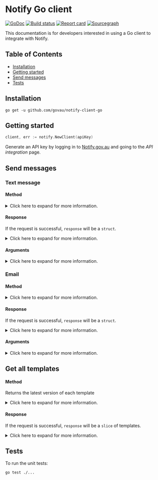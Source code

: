 # Notify Go client

[![GoDoc](https://godoc.org/github.com/govau/notify-client-go?status.svg)](http://godoc.org/github.com/govau/notify-client-go)
[![Build status](https://circleci.com/gh/govau/notify-client-go.svg?style=svg)](https://circleci.com/gh/govau/notify-client-go)
[![Report card](https://goreportcard.com/badge/github.com/govau/notify-client-go)](https://goreportcard.com/report/github.com/govau/notify-client-go)
[![Sourcegraph](https://sourcegraph.com/github.com/govau/notify-client-go/-/badge.svg)](https://sourcegraph.com/github.com/govau/notify-client-go?badge)

This documentation is for developers interested in using a Go client to integrate with Notify.

## Table of Contents

- [Installation](#installation)
- [Getting started](#getting-started)
- [Send messages](#send-messages)
- [Tests](#tests)

## Installation

```shell
go get -u github.com/govau/notify-client-go
```

## Getting started

```Go
client, err := notify.NewClient(apiKey)
```

Generate an API key by logging in to [Notify.gov.au](https://notify.gov.au) and going to the _API integration_ page.

## Send messages

### Text message

#### Method

<details>
<summary>
Click here to expand for more information.
</summary>

```go
resp, err := client.SendSMS(
  templateID,
  phoneNumber,
  notify.Reference("Sam's reminders"),
  notify.Personalisation{
    {"name", "Sam"},
  },
)
```

</details>

#### Response

If the request is successful, `response` will be a `struct`.

<details>
<summary>
Click here to expand for more information.
</summary>

```go
{
    ID: "bfb50d92-100d-4b8b-b559-14fa3b091cda",
    Reference: "Sam's reminders",
    Content: {
        Body: "Hi Sam, just a reminder to visit the post office today.",
        FromNumber: "0400000000"
    },
    URI: "https://rest-api.notify.gov.au/v2/notifications/ceb50d92-100d-4b8b-b559-14fa3b091cd",
    Template: {
        ID: "ceb50d92-100d-4b8b-b559-14fa3b091cda",
        Version: 1,
        URI: "https://rest-api.notify.gov.au/v2/templates/bfb50d92-100d-4b8b-b559-14fa3b091cda"
    },
}
```

</details>

#### Arguments

<details>
<summary>
Click here to expand for more information.
</summary>

##### `phoneNumber`

The phone number of the recipient, only required for sms notifications.

##### `templateID`

Find by clicking **API info** for the template you want to send.

##### `options`

###### `Reference`

An optional identifier you generate. The `Reference` can be used as a unique reference for the notification. Because Notify does not require this reference to be unique you could also use this reference to identify a batch or group of notifications.

You can omit this argument if you do not require a reference for the notification.

##### `Personalisation`

If a template has placeholders, you need to provide their values, for example:

```go
p := notify.Personalisation{
    {"name", "Daniel Smith"},
    {"age", "23"}
},
```

This does not need to be provided if your template does not contain placeholders.

##### `SMSSenderID`

Optional. Specifies the identifier of the sms sender to set for the notification. The identifiers are found in your service Settings, when you 'Manage' your 'Text message sender'.

If you omit this argument your default sms sender will be set for the notification.

Example usage with optional reference -

</details>

### Email

#### Method

<details>
<summary>
Click here to expand for more information.
</summary>

```go
sent, erra := client.SendEmail(
    "effc255a-d233-4f3f-949a-15915c45b6f0",
    "dan@email.com",
    notify.Personalisation{
        {"name", "Dan"},
    },
)
```

</details>

#### Response

If the request is successful, `response` will be a `struct`.

<details>
<summary>
Click here to expand for more information.
</summary>

```go
{
    ID: "bfb50d92-100d-4b8b-b559-14fa3b091cda",
    Reference: "Sam's reminders",
    Content: {
        Subject: "Physio",
        Body: "Hi Sam, you have a physio appointment at 2pm.",
        FromEmail: "reminders@email.com"
    },
    URI: "https://rest-api.notify.gov.au/v2/notifications/ceb50d92-100d-4b8b-b559-14fa3b091cd",
    Template: {
        ID: "ceb50d92-100d-4b8b-b559-14fa3b091cda",
        Version: 1,
        URI: "https://rest-api.notify.gov.au/v2/templates/bfb50d92-100d-4b8b-b559-14fa3b091cda"
    },
}
```

</details>

#### Arguments

<details>
<summary>
Click here to expand for more information.
</summary>

##### `emailAddress`

The email address of the recipient, only required for email notifications.

##### `templateID`

Find by clicking **API info** for the template you want to send.

##### `options`

###### `Reference`

An optional identifier you generate. The `reference` can be used as a unique reference for the notification. Because Notify does not require this reference to be unique you could also use this reference to identify a batch or group of notifications.

You can omit this argument if you do not require a reference for the notification.

###### `EmailReplyToID`

Optional. Specifies the identifier of the email reply-to address to set for the notification. The identifiers are found in your service Settings, when you 'Manage' your 'Email reply to addresses'.

If you omit this argument your default email reply-to address will be set for the notification.

###### `Personalisation`

If a template has placeholders, you need to provide their values, for example:

```go
p := notify.Personalisation{
    {"name", "Daniel Smith"},
    {"age", "23"}
},
```

</details>

## Get all templates

#### Method

Returns the latest version of each template

<details>
<summary>
Click here to expand for more information.
</summary>

```go
templates, err := client.Templates()
```

</details>

#### Response

If the request is successful, `response` will be a `slice` of templates.

<details>
<summary>
Click here to expand for more information.
</summary>

```go
[{
    ID:        "template ID",
    Name:      "template name",
    Type:      "email",
    CreatedAt: "2019-04-10T00:46:29.076570Z",
    UpdatedAt: "2019-04-10T00:46:29.076570Z",
    CreatedBy: "someone@email.com",
    Version:   1,
    Subject:   "Subject of an email or letter notification, or nil if an sms message",
    Body:      "Body of the notification",
}, {
    ...template
}]
```

</details>

## Tests

To run the unit tests:

```sh
go test ./...
```
